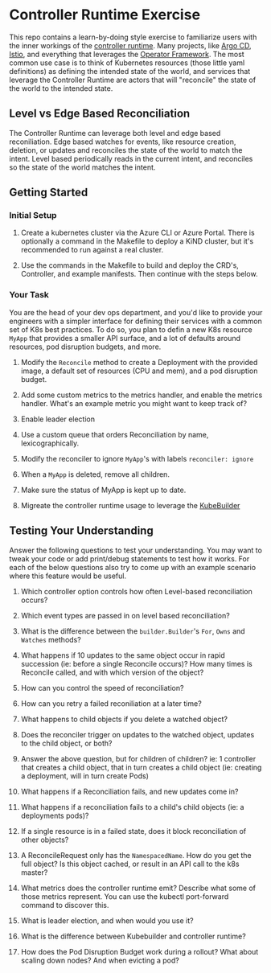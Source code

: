 # Controller Runtime Exercise

This repo contains a learn-by-doing style exercise to familiarize users with the inner workings of the [controller runtime](https://github.com/kubernetes-sigs/controller-runtime). Many projects, like [Argo CD](https://github.com/argoproj/argo-cd), [Istio](https://github.com/istio/istio), and everything that leverages the [Operator Framework](https://operatorframework.io/). The most common use case is to think of Kubernetes resources (those little yaml definitions) as defining the intended state of the world, and services that leverage the Controller Runtime are actors that will "reconcile" the state of the world to the intended state.

## Level vs Edge Based Reconciliation

The Controller Runtime can leverage both level and edge based reconiliation. Edge based watches for events, like resource creation, deletion, or updates and reconciles the state of the world to match the intent. Level based periodically reads in the current intent, and reconciles so the state of the world matches the intent.

## Getting Started

### Initial Setup

1. Create a kubernetes cluster via the Azure CLI or Azure Portal. There is optionally a command in the Makefile to deploy a KiND cluster, but it's recommended to run against a real cluster.

1. Use the commands in the Makefile to build and deploy the CRD's, Controller, and example manifests. Then continue with the steps below.

### Your Task

You are the head of your dev ops department, and you'd like to provide your engineers with a simpler interface for defining their services with a common set of K8s best practices. To do so, you plan to defin a new K8s resource `MyApp` that provides a smaller API surface, and a lot of defaults around resources, pod disruption budgets, and more.

1. Modify the `Reconcile` method to create a Deployment with the provided image, a default set of resources (CPU and mem), and a pod disruption budget.

1. Add some custom metrics to the metrics handler, and enable the metrics handler. What's an example metric you might want to keep track of?

1. Enable leader election

1. Use a custom queue that orders Reconciliation by name, lexicographically.

1. Modify the reconciler to ignore `MyApp`'s with labels `reconciler: ignore`

1. When a `MyApp` is deleted, remove all children.

1. Make sure the status of MyApp is kept up to date.

1. Migreate the controller runtime usage to leverage the [KubeBuilder](https://github.com/kubernetes-sigs/kubebuilder-declarative-pattern)

## Testing Your Understanding

Answer the following questions to test your understanding. You may want to tweak your code or add print/debug statements to test how it works. For each of the below questions also try to come up with an example scenario where this feature would be useful.

1. Which controller option controls how often Level-based reconciliation occurs? 

1. Which event types are passed in on level based reconciliation?

1. What is the difference between the `builder.Builder`'s `For`, `Owns` and `Watches` methods?

1. What happens if 10 updates to the same object occur in rapid succession (ie: before a single Reconcile occurs)? How many times is Reconcile called, and with which version of the object?

1. How can you control the speed of reconciliation?

1. How can you retry a failed reconiliation at a later time?

1. What happens to child objects if you delete a watched object?

1. Does the reconciler trigger on updates to the watched object, updates to the child object, or both?

1. Answer the above question, but for children of children? ie: 1 controller that creates a child object, that in turn creates a child object (ie: creating a deployment, will in turn create Pods)

1. What happens if a Reconciliation fails, and new updates come in?

1. What happens if a reconciliation fails to a child's child objects (ie: a deployments pods)?

1. If a single resource is in a failed state, does it block reconciliation of other objects?

1. A ReconcileRequest only has the `NamespacedName`. How do you get the full object? Is this object cached, or result in an API call to the k8s master?

1. What metrics does the controller runtime emit? Describe what some of those metrics represent. You can use the kubectl port-forward command to discover this.

1. What is leader election, and when would you use it?

1. What is the difference between Kubebuilder and controller runtime?

1. How does the Pod Disruption Budget work during a rollout? What about scaling down nodes? And when evicting a pod?
